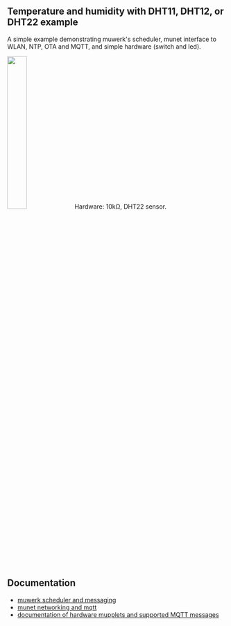 ## Temperature and humidity with DHT11, DHT12, or DHT22 example

A simple example demonstrating muwerk's scheduler, munet interface to WLAN, NTP, OTA and MQTT, and simple hardware (switch and led).

<img src="https://github.com/muwerk/mupplets/blob/master/Resources/dht.png" width="30%" height="30%">
Hardware: 10kΩ, DHT22 sensor.

## Documentation

* [muwerk scheduler and messaging](https://github.com/muwerk/muwerk)
* [munet networking and mqtt](https://github.com/muwerk/munet)
* [documentation of hardware mupplets and supported MQTT messages](https://github.com/muwerk/mupplets)
